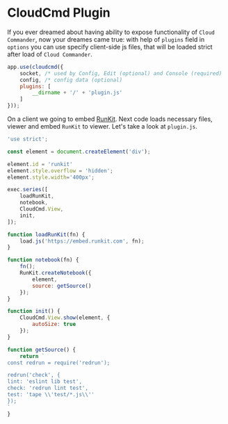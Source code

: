 # CloudCmd Plugin

If you ever dreamed about having ability to expose functionality of `Cloud Commander`, now your dreames came true:
with help of `plugins` field in `options` you can use specify client-side js files, that will be loaded strict after load of `Cloud Commander`.

```js
app.use(cloudcmd({
    socket, /* used by Config, Edit (optional) and Console (required)   */
    config, /* config data (optional)                                   */
    plugins: [
        __dirname + '/' + 'plugin.js'
    ]
}));
```

On a client we going to embed [RunKit](https://runkit.com/docs/embed "RunKit").
Next code loads necessary files, viewer and embed `RunKit` to viewer.
Let's take a look at `plugin.js`.

```js
'use strict';

const element = document.createElement('div');

element.id = 'runkit'
element.style.overflow = 'hidden';
element.style.width='400px';

exec.series([
    loadRunKit,
    notebook,
    CloudCmd.View,
    init,
]);

function loadRunKit(fn) {
    load.js('https://embed.runkit.com', fn);
}

function notebook(fn) {
    fn();
    RunKit.createNotebook({
        element,
        source: getSource()
    });
}

function init() {
    CloudCmd.View.show(element, {
        autoSize: true
    });
}

function getSource() {
    return `
const redrun = require('redrun');

redrun('check', {
lint: 'eslint lib test',
check: 'redrun lint test',
test: 'tape \\'test/*.js\\''
});
`
}
```

